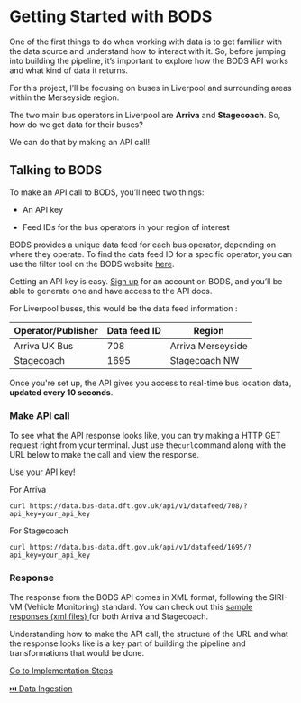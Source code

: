 # Getting Started with BODS

One of the first things to do when working with data is to get familiar with the data source and understand how to interact with it. So, before jumping into building the pipeline, it’s important to explore how the BODS API works and what kind of data it returns.

For this project, I’ll be focusing on buses in Liverpool and surrounding areas within the Merseyside region.

The two main bus operators in Liverpool are **Arriva** and **Stagecoach**. So, how do we get data for their buses?

We can do that by making an API call! 

## Talking to BODS

To make an API call to BODS, you’ll need two things:

- An API key

- Feed IDs for the bus operators in your region of interest

BODS provides a unique data feed for each bus operator, depending on where they operate. To find the data feed ID for a specific operator, you can use the filter tool on the BODS website [ here](https://data.bus-data.dft.gov.uk/avl/?status=live).

Getting an API key is easy. [ Sign up](https://data.bus-data.dft.gov.uk/) for an account on BODS, and you’ll be able to generate one and have access to the API docs.

For Liverpool buses, this would be the data feed  information :

| Operator/Publisher    | Data feed ID| Region|
| -------- | ------- |------- |
| Arriva UK Bus | 708    |Arriva Merseyside   |
| Stagecoach | 1695    | Stagecoach NW   |

Once you're set up, the API gives you access to real-time bus location data, **updated every 10 seconds**.

### Make API call

To see what the API response looks like, you can try making a HTTP GET request right from your terminal. Just use the`curl`command along with the URL below to make the call and view the response.

Use your API key!

For Arriva

```
curl https://data.bus-data.dft.gov.uk/api/v1/datafeed/708/?api_key=your_api_key
```

For Stagecoach

```
curl https://data.bus-data.dft.gov.uk/api/v1/datafeed/1695/?api_key=your_api_key
```
### Response

The response from the BODS API comes in XML format, following the SIRI-VM (Vehicle Monitoring) standard. You can check out this [ sample responses (xml files) ](https://github.com/adekolaolat/bods-liverpool-azure-data-engineering/tree/main/sample-raw-data)  for both Arriva and Stagecoach.

Understanding how to make the API call, the structure of the URL and what the response looks like is a key part of building the pipeline and transformations that would be done.



[ Go to Implementation Steps](https://github.com/adekolaolat/bods-liverpool-azure-data-engineering/blob/main/README.md#implementation-steps)

[ ⏭️ Data Ingestion](https://github.com/adekolaolat/bods-liverpool-azure-data-engineering/blob/main/guides/data-ingestion.md)

